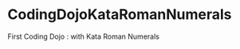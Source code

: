 CodingDojoKataRomanNumerals
===========================

First Coding Dojo : with Kata Roman Numerals
